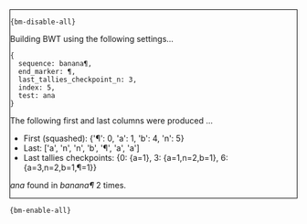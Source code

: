 <div style="border:1px solid black;">

`{bm-disable-all}`

Building BWT using the following settings...

```
{
  sequence: banana¶,
  end_marker: ¶,
  last_tallies_checkpoint_n: 3,
  index: 5,
  test: ana
}

```


The following first and last columns were produced ...

 * First (squashed): {'¶': 0, 'a': 1, 'b': 4, 'n': 5}
 * Last: ['a', 'n', 'n', 'b', '¶', 'a', 'a']
 * Last tallies checkpoints: {0: {a=1}, 3: {a=1,n=2,b=1}, 6: {a=3,n=2,b=1,¶=1}}


*ana* found in *banana¶* 2 times.
</div>

`{bm-enable-all}`


